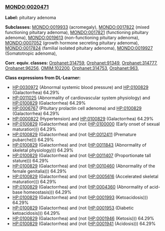 
### [MONDO:0020471](http://purl.obolibrary.org/obo/MONDO_0020471)
**Label:** pituitary adenoma

**Subclasses:** [MONDO:0019933](http://purl.obolibrary.org/obo/MONDO_0019933) (acromegaly), [MONDO:0017822](http://purl.obolibrary.org/obo/MONDO_0017822) (mixed functioning pituitary adenoma), [MONDO:0017821](http://purl.obolibrary.org/obo/MONDO_0017821) (functioning pituitary adenoma), [MONDO:0019613](http://purl.obolibrary.org/obo/MONDO_0019613) (non-functioning pituitary adenoma), [MONDO:0007052](http://purl.obolibrary.org/obo/MONDO_0007052) (growth hormone secreting pituitary adenoma), [MONDO:0017824](http://purl.obolibrary.org/obo/MONDO_0017824) (familial isolated pituitary adenoma), [MONDO:0019927](http://purl.obolibrary.org/obo/MONDO_0019927) (Somatotropic adenoma), 

**Corr. equiv. classes:** [Orphanet:314759](http://www.orpha.net/ORDO/Orphanet_314759), [Orphanet:91349](http://www.orpha.net/ORDO/Orphanet_91349), [Orphanet:314777](http://www.orpha.net/ORDO/Orphanet_314777), [Orphanet:96256](http://www.orpha.net/ORDO/Orphanet_96256), [OMIM:102200](http://purl.obolibrary.org/obo/OMIM_102200), [Orphanet:314753](http://www.orpha.net/ORDO/Orphanet_314753), [Orphanet:963](http://www.orpha.net/ORDO/Orphanet_963), 

**Class expressions from DL-Learner:**

- [HP:0030972](http://purl.obolibrary.org/obo/HP_0030972) (Abnormal systemic blood pressure) and [HP:0100829](http://purl.obolibrary.org/obo/HP_0100829) (Galactorrhea) 64.29%
- [HP:0011025](http://purl.obolibrary.org/obo/HP_0011025) (Abnormality of cardiovascular system physiology) and [HP:0100829](http://purl.obolibrary.org/obo/HP_0100829) (Galactorrhea) 64.29%
- [HP:0006767](http://purl.obolibrary.org/obo/HP_0006767) (Pituitary prolactin cell adenoma) and [HP:0100829](http://purl.obolibrary.org/obo/HP_0100829) (Galactorrhea) 64.29%
- [HP:0000822](http://purl.obolibrary.org/obo/HP_0000822) (Hypertension) and [HP:0100829](http://purl.obolibrary.org/obo/HP_0100829) (Galactorrhea) 64.29%
- [HP:0100829](http://purl.obolibrary.org/obo/HP_0100829) (Galactorrhea) and (not ([HP:0100000](http://purl.obolibrary.org/obo/HP_0100000) (Early onset of sexual maturation))) 64.29%
- [HP:0100829](http://purl.obolibrary.org/obo/HP_0100829) (Galactorrhea) and (not ([HP:0012411](http://purl.obolibrary.org/obo/HP_0012411) (Premature pubarche))) 64.29%
- [HP:0100829](http://purl.obolibrary.org/obo/HP_0100829) (Galactorrhea) and (not ([HP:0011843](http://purl.obolibrary.org/obo/HP_0011843) (Abnormality of skeletal physiology))) 64.29%
- [HP:0100829](http://purl.obolibrary.org/obo/HP_0100829) (Galactorrhea) and (not ([HP:0011407](http://purl.obolibrary.org/obo/HP_0011407) (Proportionate tall stature))) 64.29%
- [HP:0100829](http://purl.obolibrary.org/obo/HP_0100829) (Galactorrhea) and (not ([HP:0010460](http://purl.obolibrary.org/obo/HP_0010460) (Abnormality of the female genitalia))) 64.29%
- [HP:0100829](http://purl.obolibrary.org/obo/HP_0100829) (Galactorrhea) and (not ([HP:0005616](http://purl.obolibrary.org/obo/HP_0005616) (Accelerated skeletal maturation))) 64.29%
- [HP:0100829](http://purl.obolibrary.org/obo/HP_0100829) (Galactorrhea) and (not ([HP:0004360](http://purl.obolibrary.org/obo/HP_0004360) (Abnormality of acid-base homeostasis))) 64.29%
- [HP:0100829](http://purl.obolibrary.org/obo/HP_0100829) (Galactorrhea) and (not ([HP:0001993](http://purl.obolibrary.org/obo/HP_0001993) (Ketoacidosis))) 64.29%
- [HP:0100829](http://purl.obolibrary.org/obo/HP_0100829) (Galactorrhea) and (not ([HP:0001953](http://purl.obolibrary.org/obo/HP_0001953) (Diabetic ketoacidosis))) 64.29%
- [HP:0100829](http://purl.obolibrary.org/obo/HP_0100829) (Galactorrhea) and (not ([HP:0001946](http://purl.obolibrary.org/obo/HP_0001946) (Ketosis))) 64.29%
- [HP:0100829](http://purl.obolibrary.org/obo/HP_0100829) (Galactorrhea) and (not ([HP:0001941](http://purl.obolibrary.org/obo/HP_0001941) (Acidosis))) 64.29%


